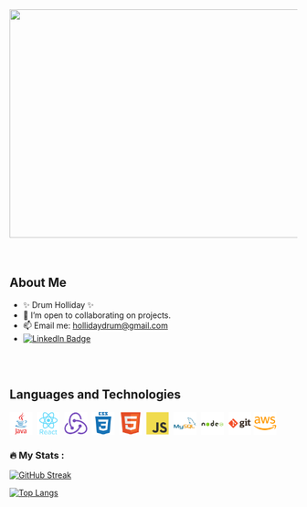 <!--  ### <div id="title"> 
 <p align="center">  ✨ DRUM HOLLIDAY ✨  </p>
 </div> -->
<!-- # ✨ Drum Holliday ✨   -->
  
<!--   <div align="center">
  <img src="https://media.giphy.com/media/dWesBcTLavkZuG35MI/giphy.gif" width="600" height="300"/>
</div> -->

<!-- ## Full Stack Engineer and Software Developer -->
 <div id="header" align="left">
    <img src="https://media.giphy.com/media/VTtANKl0beDFQRLDTh/giphy.gif" width="800" height="400"/>
  </div>
  <br><br>

 <!-- <div id="header" align="left">
    <img src="https://media.giphy.com/media/VTtANKl0beDFQRLDTh/giphy.gif" width="300"/>
  </div> -->
                                                                                     
<!-- - 🔭 I’m currently working on building an application using OpenAI's API. -->
## About Me 
- ✨ Drum Holliday ✨  
- 👯 I’m open to collaborating on projects.
- 📫 Email me: hollidaydrum@gmail.com   
- <div id="badges">
  <a href="https://www.linkedin.com/in/drumholliday/">
    <img src="https://img.shields.io/badge/LinkedIn-blue?style=for-the-badge&logo=linkedin&logoColor=white" alt="LinkedIn Badge"/>
  </a>
  </div>
<!--   <div id="header" align="center">
    <img src="https://media.giphy.com/media/VTtANKl0beDFQRLDTh/giphy.gif" width="300"/>
  </div> -->
<!--   <div id="header" align="center">
    <img src="https://media.giphy.com/media/VTtANKl0beDFQRLDTh/giphy.gif" width="300"/>
  </div> -->
  <br><br>
<!--   <div id="header" align="center">
    <img src="https://media.giphy.com/media/VTtANKl0beDFQRLDTh/giphy.gif" width="300"/>
  </div>
  <br><br> -->
<!--  <div id="title"> 
 <p align="center">👯 I’m open to collaborating on projects.</p>
 <p align="center">📫 Email me: hollidaydrum@gmail.com </p>
 </div>
 <div id="title"> 
 <p align="center">📫 Email me: hollidaydrum@gmail.com </p>
 </div> -->
<!-- - 👯 I’m open to collaborating on projects.
- 📫 Email me: hollidaydrum@gmail.com   
<div id="badges">
  <a href="https://www.linkedin.com/in/drumholliday/">
    <img src="https://img.shields.io/badge/LinkedIn-blue?style=for-the-badge&logo=linkedin&logoColor=white" alt="LinkedIn Badge"/>
  </a>
  </div>
  <div id="header" align="center">
    <img src="https://media.giphy.com/media/VTtANKl0beDFQRLDTh/giphy.gif" width="300"/>
  </div> -->
  
## Languages and Technologies
 
<div>
  <img src="https://github.com/devicons/devicon/blob/master/icons/java/java-original-wordmark.svg" title="Java" alt="Java" width="40" height="40"/>&nbsp;
  <img src="https://github.com/devicons/devicon/blob/master/icons/react/react-original-wordmark.svg" title="React" alt="React" width="40" height="40"/>&nbsp;
  <img src="https://github.com/devicons/devicon/blob/master/icons/redux/redux-original.svg" title="Redux" alt="Redux " width="40" height="40"/>&nbsp;
  <img src="https://github.com/devicons/devicon/blob/master/icons/css3/css3-plain-wordmark.svg"  title="CSS3" alt="CSS" width="40" height="40"/>&nbsp;
  <img src="https://github.com/devicons/devicon/blob/master/icons/html5/html5-original.svg" title="HTML5" alt="HTML" width="40" height="40"/>&nbsp;
  <img src="https://github.com/devicons/devicon/blob/master/icons/javascript/javascript-original.svg" title="JavaScript" alt="JavaScript" width="40" height="40"/>&nbsp;
  <img src="https://github.com/devicons/devicon/blob/master/icons/mysql/mysql-original-wordmark.svg" title="MySQL"  alt="MySQL" width="40" height="40"/>&nbsp;
  <img src="https://github.com/devicons/devicon/blob/master/icons/nodejs/nodejs-original-wordmark.svg" title="NodeJS" alt="NodeJS" width="40" height="40"/>&nbsp;
  <img src="https://github.com/devicons/devicon/blob/master/icons/git/git-original-wordmark.svg" title="Git" **alt="Git" width="40" height="40"/>
   <img src="https://github.com/devicons/devicon/blob/master/icons/amazonwebservices/amazonwebservices-plain-wordmark.svg" title="AWS" alt="AWS" width="40" height="40"/>&nbsp;
</div>

### :fire: My Stats :
<!-- https://github-readme-streak-stats.herokuapp.com/?user=CoderCoding00 -->
[![GitHub Streak](http://github-readme-streak-stats.herokuapp.com?user=CoderCoding00&theme=dark&background=000000)](https://git.io/streak-stats)
<!-- [![GitHub Streak](https://github-readme-streak-stats.herokuapp.com?user=CoderCoding00&theme=dark)](https://git.io/streak-stats) -->
[![Top Langs](https://github-readme-stats.vercel.app/api/top-langs/?username=CoderCoding00&layout=compact&theme=vision-friendly-dark)](https://github.com/anuraghazra/github-readme-stats)

